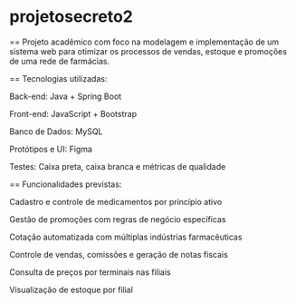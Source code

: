# projetosecreto2
== Projeto acadêmico com foco na modelagem e implementação de um sistema web para otimizar os processos de vendas, estoque e promoções de uma rede de farmácias.

== Tecnologias utilizadas:

Back-end: Java + Spring Boot

Front-end: JavaScript + Bootstrap

Banco de Dados: MySQL

Protótipos e UI: Figma

Testes: Caixa preta, caixa branca e métricas de qualidade

== Funcionalidades previstas:

Cadastro e controle de medicamentos por princípio ativo

Gestão de promoções com regras de negócio específicas

Cotação automatizada com múltiplas indústrias farmacêuticas

Controle de vendas, comissões e geração de notas fiscais

Consulta de preços por terminais nas filiais

Visualização de estoque por filial
